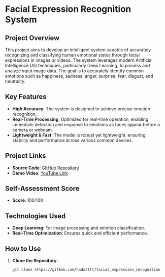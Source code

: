 # Facial Expression Recognition System

## Project Overview
This project aims to develop an intelligent system capable of accurately recognizing and classifying human emotional states through facial expressions in images or videos. The system leverages modern Artificial Intelligence (AI) techniques, particularly Deep Learning, to process and analyze input image data. The goal is to accurately identify common emotions such as happiness, sadness, anger, surprise, fear, disgust, and neutrality.

## Key Features
- **High Accuracy**: The system is designed to achieve precise emotion recognition.
- **Real-Time Processing**: Optimized for real-time operation, enabling immediate detection and response to emotions as faces appear before a camera or webcam.
- **Lightweight & Fast**: The model is robust yet lightweight, ensuring stability and performance across various common devices.

## Project Links
- **Source Code**: [GitHub Repository](https://github.com/hadatttt/facial_expression_recognition.git)
- **Demo Video**: [YouTube Link](https://youtu.be/AjmEWOg5jQ8)

## Self-Assessment Score
- **Score**: 100/100

## Technologies Used
- **Deep Learning**: For image processing and emotion classification.
- **Real-Time Optimization**: Ensures quick and efficient performance.

## How to Use
1. **Clone the Repository**:
   ```bash
   git clone https://github.com/hadatttt/facial_expression_recognition.git
